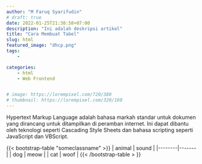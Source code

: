 ```yaml
---
author: "M Faruq Syarifudin"
# draft: true
date: 2022-01-25T21:38:58+07:00
description: "Ini adalah deskripsi artikel"
title: "Cara Membuat Tabel"
slug: html
featured_image: "dhcp.png"
tags:
    - 

categories:
    - html
    - Web Frontend


# image: https://lorempixel.com/720/380
# thumbnail: https://lorempixel.com/320/160
---
```



Hypertext Markup Language adalah bahasa markah standar untuk dokumen yang dirancang untuk ditampilkan di peramban internet. Ini dapat dibantu oleh teknologi seperti Cascading Style Sheets dan bahasa scripting seperti JavaScript dan VBScript.

{{< bootstrap-table "someclassname" >}}
| animal | sound |
|--------|-------|
| dog    | meow  |
| cat    | woof  |
{{< /bootstrap-table > }}